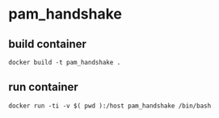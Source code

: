 # pam_handshake

## build container
```
docker build -t pam_handshake .
```

## run container

```
docker run -ti -v $( pwd ):/host pam_handshake /bin/bash
```

